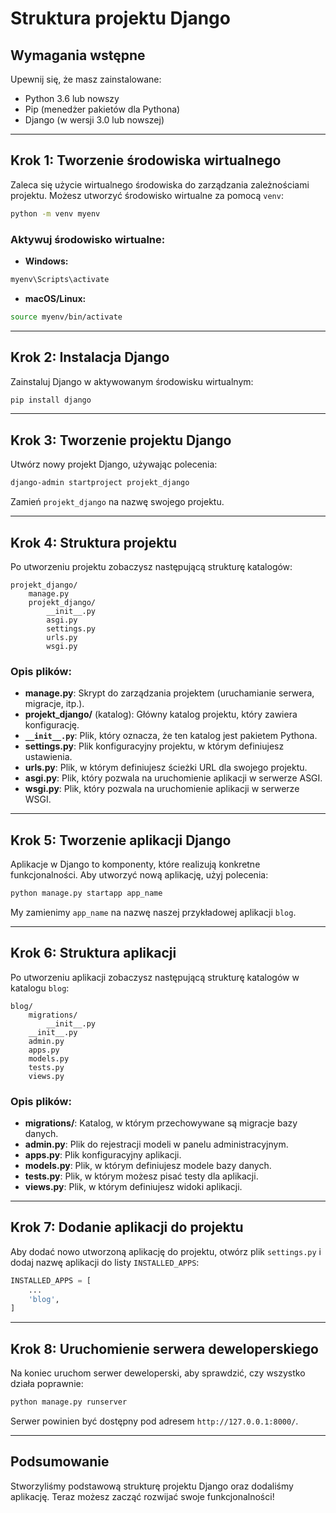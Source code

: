 # Struktura projektu Django

## Wymagania wstępne

Upewnij się, że masz zainstalowane:

- Python 3.6 lub nowszy
- Pip (menedżer pakietów dla Pythona)
- Django (w wersji 3.0 lub nowszej)

---

## Krok 1: Tworzenie środowiska wirtualnego

Zaleca się użycie wirtualnego środowiska do zarządzania zależnościami projektu. Możesz utworzyć środowisko wirtualne za pomocą `venv`:

```bash
python -m venv myenv
```

### Aktywuj środowisko wirtualne:

- **Windows:**

```bash
myenv\Scripts\activate
```

- **macOS/Linux:**

```bash
source myenv/bin/activate
```

---

## Krok 2: Instalacja Django

Zainstaluj Django w aktywowanym środowisku wirtualnym:

```bash
pip install django
```

---

## Krok 3: Tworzenie projektu Django

Utwórz nowy projekt Django, używając polecenia:

```bash
django-admin startproject projekt_django
```

Zamień `projekt_django` na nazwę swojego projektu.

---

## Krok 4: Struktura projektu

Po utworzeniu projektu zobaczysz następującą strukturę katalogów:

```
projekt_django/
    manage.py
    projekt_django/
        __init__.py
        asgi.py
        settings.py
        urls.py
        wsgi.py
```

### Opis plików:

- **manage.py**: Skrypt do zarządzania projektem (uruchamianie serwera, migracje, itp.).
- **projekt_django/** (katalog): Główny katalog projektu, który zawiera konfigurację.
- **`__init__.py`**: Plik, który oznacza, że ten katalog jest pakietem Pythona.
- **settings.py**: Plik konfiguracyjny projektu, w którym definiujesz ustawienia.
- **urls.py**: Plik, w którym definiujesz ścieżki URL dla swojego projektu.
- **asgi.py**: Plik, który pozwala na uruchomienie aplikacji w serwerze ASGI.
- **wsgi.py**: Plik, który pozwala na uruchomienie aplikacji w serwerze WSGI.

---

## Krok 5: Tworzenie aplikacji Django

Aplikacje w Django to komponenty, które realizują konkretne funkcjonalności. Aby utworzyć nową aplikację, użyj polecenia:

```bash
python manage.py startapp app_name
```

My zamienimy `app_name` na nazwę naszej przykładowej aplikacji `blog`.

---

## Krok 6: Struktura aplikacji

Po utworzeniu aplikacji zobaczysz następującą strukturę katalogów w katalogu `blog`:

```
blog/
    migrations/
        __init__.py
    __init__.py
    admin.py
    apps.py
    models.py
    tests.py
    views.py
```

### Opis plików:

- **migrations/**: Katalog, w którym przechowywane są migracje bazy danych.
- **admin.py**: Plik do rejestracji modeli w panelu administracyjnym.
- **apps.py**: Plik konfiguracyjny aplikacji.
- **models.py**: Plik, w którym definiujesz modele bazy danych.
- **tests.py**: Plik, w którym możesz pisać testy dla aplikacji.
- **views.py**: Plik, w którym definiujesz widoki aplikacji.

---

## Krok 7: Dodanie aplikacji do projektu

Aby dodać nowo utworzoną aplikację do projektu, otwórz plik `settings.py` i dodaj nazwę aplikacji do listy `INSTALLED_APPS`:

```python
INSTALLED_APPS = [
    ...
    'blog',
]
```

---

## Krok 8: Uruchomienie serwera deweloperskiego

Na koniec uruchom serwer deweloperski, aby sprawdzić, czy wszystko działa poprawnie:

```bash
python manage.py runserver
```

Serwer powinien być dostępny pod adresem `http://127.0.0.1:8000/`.

---

## Podsumowanie

Stworzyliśmy podstawową strukturę projektu Django oraz dodaliśmy aplikację. Teraz możesz zacząć rozwijać swoje funkcjonalności!
